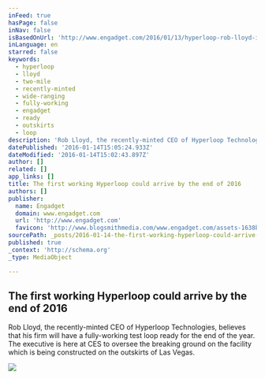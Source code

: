 ```yaml
---
inFeed: true
hasPage: false
inNav: false
isBasedOnUrl: 'http://www.engadget.com/2016/01/13/hyperloop-rob-lloyd-interview/'
inLanguage: en
starred: false
keywords:
  - hyperloop
  - lloyd
  - two-mile
  - recently-minted
  - wide-ranging
  - fully-working
  - engadget
  - ready
  - outskirts
  - loop
description: 'Rob Lloyd, the recently-minted CEO of Hyperloop Technologies, believes that his firm will have a fully-working test loop ready for the end of the year. The executive is here at CES to oversee the breaking ground on the facility which is being constructed on the outskirts of Las Vegas.'
datePublished: '2016-01-14T15:05:24.933Z'
dateModified: '2016-01-14T15:02:43.897Z'
author: []
related: []
app_links: []
title: The first working Hyperloop could arrive by the end of 2016
authors: []
publisher:
  name: Engadget
  domain: www.engadget.com
  url: 'http://www.engadget.com'
  favicon: 'http://www.blogsmithmedia.com/www.engadget.com/assets-1638b0a8bbe7effa8f85c3ecabb63620/images/favicon-160x160.png'
sourcePath: _posts/2016-01-14-the-first-working-hyperloop-could-arrive-by-the-end-of-2016.md
published: true
_context: 'http://schema.org'
_type: MediaObject

---
```

<article style=""><h1>The first working Hyperloop could arrive by the end of 2016</h1><p>Rob Lloyd, the recently-minted CEO of Hyperloop Technologies, believes that his firm will have a fully-working test loop ready for the end of the year. The executive is here at CES to oversee the breaking ground on the facility which is being constructed on the outskirts of Las Vegas.</p><img src="https://s3-us-west-2.amazonaws.com/the-grid-img/p/3459455b89555c659a66d9e763e7c1eb92acfcd1.jpg" /></article>